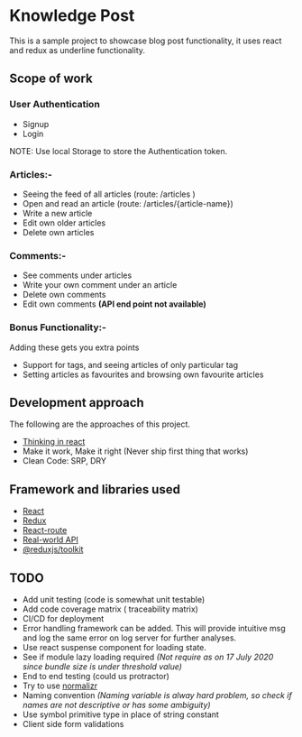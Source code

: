 # Knowledge Post
This is a sample project to showcase blog post functionality, it uses react and redux as underline functionality.

## Scope of work

### User Authentication
* Signup
* Login

NOTE: Use local Storage to store the Authentication token. 

### Articles:-
* Seeing the feed of all articles (route: /articles )
* Open and read an article (route: /articles/{article-name})
* Write a new article
* Edit own older articles
* Delete own articles

### Comments:-
* See comments under articles
* Write your own comment under an article
* Delete own comments
* Edit own comments **(API end point not available)**

### Bonus Functionality:-
Adding these gets you extra points
* Support for tags, and seeing articles of only particular tag
* Setting articles as favourites and browsing own favourite articles


## Development approach
The following are the approaches of this project.

* [Thinking in react](https://reactjs.org/docs/thinking-in-react.html)
* Make it work, Make it right (Never ship first thing that works)
* Clean Code: SRP, DRY

## Framework and libraries used
* [React](https://reactjs.org/)
* [Redux](https://redux.js.org/)
* [React-route](https://reactrouter.com/web/guides/quick-start)
* [Real-world API](https://github.com/gothinkster/realworld/tree/master/api)
* [@reduxjs/toolkit](https://github.com/reduxjs/redux-toolkit)

## TODO
* Add unit testing (code is somewhat unit testable)
* Add code coverage matrix ( traceability matrix)
* CI/CD for deployment
* Error handling framework can be added. This will provide intuitive msg and log the same error on log server for further analyses.
* Use react suspense component for loading state.
* See if module lazy loading required *(Not require as on 17 July 2020 since bundle size is under threshold value)*
* End to end testing (could us protractor)
* Try to use [normalizr](https://github.com/paularmstrong/normalizr)
* Naming convention *(Naming variable is alway hard problem, so check if names are not descriptive or has some ambiguity)*
* Use symbol primitive type in place of string constant
* Client side form validations
